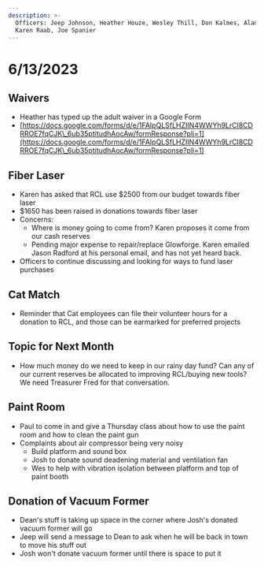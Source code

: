 ```yaml
---
description: >-
  Officers: Jeep Johnson, Heather Houze, Wesley Thill, Don Kalmes, Alan Hennis,
  Karen Raab, Joe Spanier
---
```


# 6/13/2023

## Waivers

* Heather has typed up the adult waiver in a Google Form
* [https://docs.google.com/forms/d/e/1FAIpQLSfLHZIIN4WWYh9LrCl8CDRROE7fqCJK\_6ub35ptitudhAocAw/formResponse?pli=1](https://docs.google.com/forms/d/e/1FAIpQLSfLHZIIN4WWYh9LrCl8CDRROE7fqCJK\_6ub35ptitudhAocAw/formResponse?pli=1)

## Fiber Laser

* Karen has asked that RCL use $2500 from our budget towards fiber laser
* $1650 has been raised in donations towards fiber laser
* Concerns:
  * Where is money going to come from? Karen proposes it come from our cash reserves
  * Pending major expense to repair/replace Glowforge. Karen emailed Jason Radford at his personal email, and has not yet heard back.
* Officers to continue discussing and looking for ways to fund laser purchases

## Cat Match

* Reminder that Cat employees can file their volunteer hours for a donation to RCL, and those can be earmarked for preferred projects

## Topic for Next Month

* How much money do we need to keep in our rainy day fund? Can any of our current reserves be allocated to improving RCL/buying new tools? We need Treasurer Fred for that conversation.

## Paint Room

* Paul to come in and give a Thursday class about how to use the paint room and how to clean the paint gun
* Complaints about air compressor being very noisy
  * Build platform and sound box
  * Josh to donate sound deadening material and ventilation fan
  * Wes to help with vibration isolation between platform and top of paint booth

## Donation of Vacuum Former

* Dean's stuff is taking up space in the corner where Josh's donated vacuum former will go
* Jeep will send a message to Dean to ask when he will be back in town to move his stuff out
* Josh won't donate vacuum former until there is space to put it


